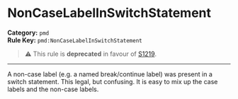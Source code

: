 # NonCaseLabelInSwitchStatement
**Category:** `pmd`<br/>
**Rule Key:** `pmd:NonCaseLabelInSwitchStatement`<br/>
> :warning: This rule is **deprecated** in favour of [S1219](https://rules.sonarsource.com/java/RSPEC-1219).

-----

A non-case label (e.g. a named break/continue label) was present in a switch statement. This legal, but confusing. It is easy to mix up the case labels and the non-case labels.
